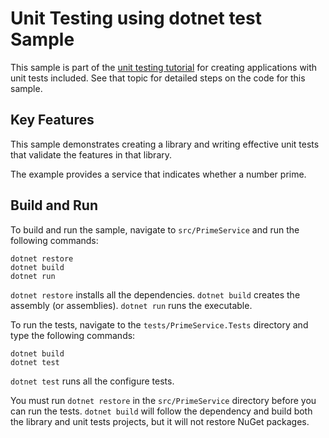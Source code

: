 Unit Testing using dotnet test Sample
================

This sample is part of the [unit testing tutorial](https://docs.microsoft.com/dotnet/articles/core/testing/unit-testing-with-dotnet-test)
for creating applications with unit tests included. See that topic for detailed steps on the code
for this sample.

Key Features
------------

This sample demonstrates creating a library and writing effective unit tests that validate the features in that library. 

The example provides a service that indicates whether a number prime.

Build and Run
-------------

To build and run the sample, navigate to `src/PrimeService` and run the following commands:

```
dotnet restore
dotnet build
dotnet run
```

`dotnet restore` installs all the dependencies.
`dotnet build` creates the assembly (or assemblies).
`dotnet run` runs the executable. 

To run the tests, navigate to the `tests/PrimeService.Tests` directory and type the following commands:

```dotnet restore
dotnet build
dotnet test
```

`dotnet test` runs all the configure tests.

You must run `dotnet restore` in the `src/PrimeService` directory before you can run
the tests. `dotnet build` will follow the dependency and build both the library and unit
tests projects, but it will not restore NuGet packages.

